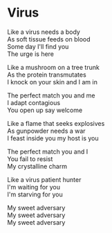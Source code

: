 # Virus  

Like a virus needs a body  
As soft tissue feeds on blood  
Some day I'll find you  
The urge is here  

Like a mushroom on a tree trunk  
As the protein transmutates  
I knock on your skin and I am in  

The perfect match you and me  
I adapt contagious  
You open up say welcome  

Like a flame that seeks explosives  
As gunpowder needs a war  
I feast inside you my host is you  

The perfect match you and I  
You fail to resist  
My crystalline charm  

Like a virus patient hunter  
I'm waiting for you  
I'm starving for you  

My sweet adversary  
My sweet adversary  
My sweet adversary  
